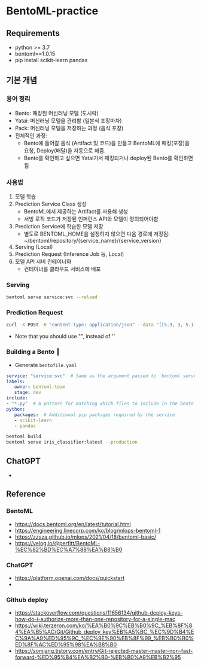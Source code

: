 # BentoML-practice

## Requirements
- python >= 3.7
- bentoml==1.0.15
- pip install scikit-learn pandas

## 기본 개념

### 용어 정리

- Bento: 패킹된 머신러닝 모델 (도시락)
- Yatai: 머신러닝 모델을 관리함 (일본식 포장마차)
- Pack: 머신러닝 모델을 저장하는 과정 (음식 포장)
- 전체적인 과정: 
  - Bento에 들어갈 음식 (Artifact 및 코드)을 만들고 BentoML에 패킹(포장)을 요청, Deploy(배달)을 자동으로 해줌.
  - Bento를 확인하고 싶으면 Yatai가서 패킹되거나 deploy된 Bento를 확인하면 됨 
  
### 사용법

1. 모델 학습
2. Prediction Service Class 생성
    - BentoML에서 제공하는 Artifact를 사용해 생성
    - 서빙 로직 코드가 저장된 인퍼런스 API와 모델이 정의되어야함
3. Prediction Service에 학습한 모델 저장
    - 별도로 BENTOML_HOME을 설정하지 않으면 다음 경로에 저장됨: ~/bentoml/repository/{service_name}/{service_version}
4. Serving (Local)
5. Prediction Request (Inference Job 등, Local)
6. 모델 API 서버 컨테이너화
    - 컨테이너를 클라우드 서비스에 배포

### Serving

```bash
bentoml serve service:svc --reload
```

### Prediction Request

```bash
curl -X POST -H "content-type: application/json" --data "[[5.9, 3, 5.1, 1.8]]" http://127.0.0.1:8898/classify
```

- Note that you should use "", instead of ''

### Building a Bento 🍱

- Generate ```bentofile.yaml```

```yaml
service: "service:svc"  # Same as the argument passed to `bentoml serve`
labels:
   owner: bentoml-team
   stage: dev
include:
- "*.py"  # A pattern for matching which files to include in the bento
python:
   packages:  # Additional pip packages required by the service
   - scikit-learn
   - pandas
```

```bash
bentoml build
bentoml serve iris_classifier:latest --production
```

## ChatGPT
- 

## Reference

### BentoML
- https://docs.bentoml.org/en/latest/tutorial.html
- https://engineering.linecorp.com/ko/blog/mlops-bentoml-1
- https://zzsza.github.io/mlops/2021/04/18/bentoml-basic/
- https://velog.io/@perfitt/BentoML-%EC%82%BD%EC%A7%88%EA%B8%B0

### ChatGPT
- https://platform.openai.com/docs/quickstart
- 

### Github deploy
- https://stackoverflow.com/questions/11656134/github-deploy-keys-how-do-i-authorize-more-than-one-repository-for-a-single-mac
- https://wiki.terzeron.com/ko/%EA%B0%9C%EB%B0%9C_%EB%8F%84%EA%B5%AC/Git/Github_deploy_key%EB%A5%BC_%EC%9D%B4%EC%9A%A9%ED%95%9C_%EC%9E%90%EB%8F%99_%EB%B0%B0%ED%8F%AC%ED%95%98%EA%B8%B0
- https://somjang.tistory.com/entry/Git-rejected-master-master-non-fast-forward-%ED%95%B4%EA%B2%B0-%EB%B0%A9%EB%B2%95
